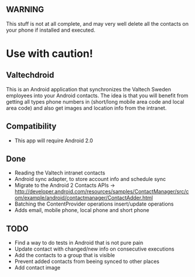 ## WARNING
This stuff is not at all complete, and may very well delete all the contacts on your phone if installed and executed.
# Use with caution!

## Valtechdroid
This is an Android application that synchronizes the Valtech Sweden employees into your Android contacts.
The idea is that you will benefit from getting all types phone numbers in (short/long mobile area code and local area code) and also get images and location info from the intranet.

## Compatibility
* This app will require Android 2.0

## Done
* Reading the Valtech intranet contacts
* Android sync adapter, to store account info and schedule sync
* Migrate to the Android 2 Contacts APIs
  -> http://developer.android.com/resources/samples/ContactManager/src/com/example/android/contactmanager/ContactAdder.html
* Batching the ContentProvider operations insert/update operations
* Adds email, mobile phone, local phone and short phone

## TODO
* Find a way to do tests in Android that is not pure pain
* Update contact with changed/new info on consecutive executions
* Add the contacts to a group that is visible
* Prevent added contacts from beeing synced to other places
* Add contact image

